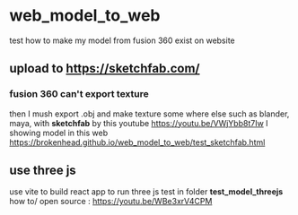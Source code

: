 # web_model_to_web
test how to make my model from fusion 360 exist on website

## upload to https://sketchfab.com/
### fusion 360 can't export texture
then I mush export .obj and make texture some where else such as blander, maya, with **sketchfab**
by this youtube https://youtu.be/VWjYbb8t7Iw
I showing model in this web https://brokenhead.github.io/web_model_to_web/test_sketchfab.html


## use three js
use vite to build react app to run three js test in folder **test_model_threejs**
how to/ open source : https://youtu.be/WBe3xrV4CPM
